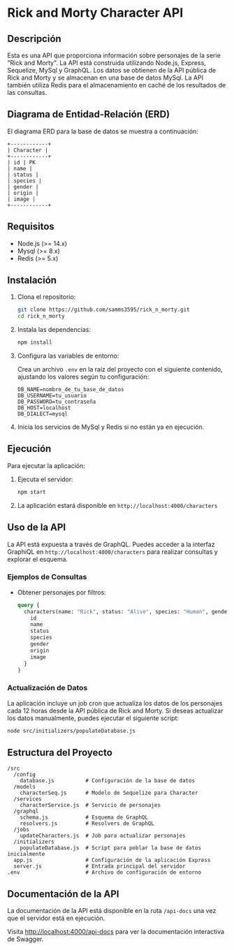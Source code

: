 # Rick and Morty Character API

## Descripción

Esta es una API que proporciona información sobre personajes de la serie "Rick and Morty". La API está construida utilizando Node.js, Express, Sequelize, MySql y GraphQL. Los datos se obtienen de la API pública de Rick and Morty y se almacenan en una base de datos MySql. La API también utiliza Redis para el almacenamiento en caché de los resultados de las consultas.

## Diagrama de Entidad-Relación (ERD)

El diagrama ERD para la base de datos se muestra a continuación:

```
+------------+
| Character |
+------------+
| id | PK
| name |
| status |
| species |
| gender |
| origin |
| image |
+------------+
```


## Requisitos

- Node.js (>= 14.x)
- Mysql (>= 8.x)
- Redis (>= 5.x)

## Instalación

1. Clona el repositorio:

    ```bash
    git clone https://github.com/samms3595/rick_n_morty.git
    cd rick_n_morty
    ```

2. Instala las dependencias:

    ```bash
    npm install
    ```

3. Configura las variables de entorno:

    Crea un archivo `.env` en la raíz del proyecto con el siguiente contenido, ajustando los valores según tu configuración:

    ```env
    DB_NAME=nombre_de_tu_base_de_datos
    DB_USERNAME=tu_usuario
    DB_PASSWORD=tu_contraseña
    DB_HOST=localhost
    DB_DIALECT=mysql
    ```

4. Inicia los servicios de MySql y Redis si no están ya en ejecución.

## Ejecución

Para ejecutar la aplicación:

1. Ejecuta el servidor:

    ```bash
    npm start
    ```

2. La aplicación estará disponible en `http://localhost:4000/characters`

## Uso de la API

La API está expuesta a través de GraphQL. Puedes acceder a la interfaz GraphiQL en `http://localhost:4000/characters` para realizar consultas y explorar el esquema.

### Ejemplos de Consultas

- Obtener personajes por filtros:

    ```graphql
    query {
      characters(name: "Rick", status: "Alive", species: "Human", gender: "Male", origin: "Earth") {
        id
        name
        status
        species
        gender
        origin
        image
      }
    }
    ```

### Actualización de Datos

La aplicación incluye un job cron que actualiza los datos de los personajes cada 12 horas desde la API pública de Rick and Morty. Si deseas actualizar los datos manualmente, puedes ejecutar el siguiente script:

```bash
node src/initializers/populateDatabase.js
```

## Estructura del Proyecto

```
/src
  /config
    database.js          # Configuración de la base de datos
  /models
    characterSeq.js      # Modelo de Sequelize para Character
  /services
    characterService.js  # Servicio de personajes
  /graphql
    schema.js            # Esquema de GraphQL
    resolvers.js         # Resolvers de GraphQL
  /jobs
    updateCharacters.js  # Job para actualizar personajes
  /initializers
    populateDatabase.js  # Script para poblar la base de datos inicialmente
  app.js                 # Configuración de la aplicación Express
  server.js              # Entrada principal del servidor
.env                     # Archivo de configuración de entorno
```
## Documentación de la API

La documentación de la API está disponible en la ruta `/api-docs` una vez que el servidor está en ejecución.

Visita [http://localhost:4000/api-docs](http://localhost:4000/api-docs) para ver la documentación interactiva de Swagger.
